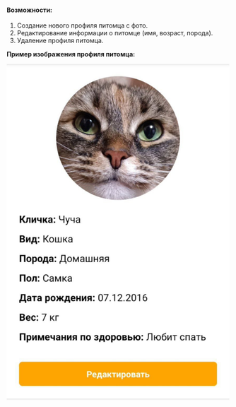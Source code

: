 #### Возможности:

1. Создание нового профиля питомца с фото.
2. Редактирование информации о питомце (имя, возраст, порода).
3. Удаление профиля питомца.

**Пример изображения профиля питомца:**

![Пример профиля питомца](./resources/pet_profile.jpg "Пример изображения профиля")